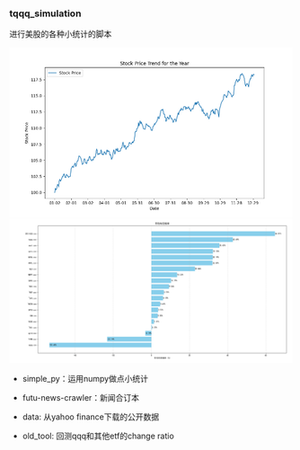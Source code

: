 ### tqqq_simulation ###

进行美股的各种小统计的脚本

<img src="screenshot/avg_trend.png" alt="screenshot-01" width="600"/>
<img src="screenshot/平均年回报率.png" alt="screenshot-02" width="600"/>


* simple_py：运用numpy做点小统计  
* futu-news-crawler：新闻合订本  

* data: 从yahoo finance下载的公开数据
* old_tool: 回测qqq和其他etf的change ratio  
